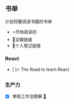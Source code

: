 ## 书单

计划将要阅读书籍的书单

* :star:尽快阅读的
* :book:豆瓣链接
* :notebook:个人笔记链接

### React

- [ ]:star: The Road to learn React

### 生产力

- [x] 单核工作法图解 [:book:](https://book.douban.com/subject/27177909/)





